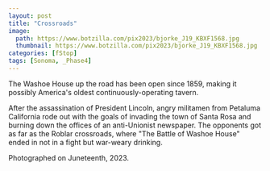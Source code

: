 ```yaml
---
layout: post
title: "Crossroads"
image:
  path: https://www.botzilla.com/pix2023/bjorke_J19_KBXF1568.jpg
  thumbnail: https://www.botzilla.com/pix2023/bjorke_J19_KBXF1568.jpg
categories: [fStop]
tags: [Sonoma, _Phase4]
---
```


The Washoe House up the road has been open since 1859, making it possibly America's oldest continuously-operating tavern.

After the assassination of President Lincoln, angry militamen from Petaluma California rode out with the goals of invading the town of Santa Rosa and burning down the offices of an anti-Unionist newspaper. The opponents got as far as the Roblar crossroads, where "The Battle of Washoe House" ended in not in a fight but war-weary drinking.

Photographed on Juneteenth, 2023.
